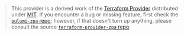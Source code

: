 > This provider is a derived work of the [Terraform Provider](https://github.com/zscaler/terraform-provider-zpa)
> distributed under [MIT](https://mit-license.org/). If you encounter a bug or missing feature,
> first check the [`pulumi-zpa` repo](https://github.com/zscaler/pulumi-zpa/issues); however, if that doesn't turn up anything,
> please consult the source [`terraform-provider-zpa` repo](https://github.com/zscaler/terraform-provider-zpa/issues).